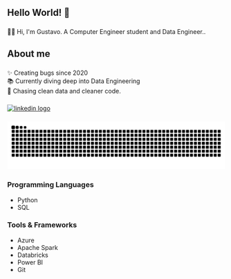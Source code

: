 <h2 align="left">Hello World! 👋</h2>

###

<p align="left">👨‍💻 Hi, I'm Gustavo. A Computer Engineer student and Data Engineer..</p>

###

<h2 align="left">About me</h2>

###

<p align="left">✨ Creating bugs since 2020<br>📚 Currently diving deep into Data Engineering <br>🎯 Chasing clean data and cleaner code.</p>

###

<div align="left">
  <a href="https://www.linkedin.com/in/gustavo-voltolino/" target="_blank">
    <img src="https://img.shields.io/static/v1?message=LinkedIn&logo=linkedin&label=&color=0077B5&logoColor=white&labelColor=&style=for-the-badge" height="35" alt="linkedin logo"  />
  </a>
</div>

###

<img src="https://raw.githubusercontent.com/guvoltolino/guvoltolino/output/snake.svg" alt="Snake animation" />

###

<h3 align="left">Programming Languages</h3>

<ul align="left">
  <li>Python</li>
  <li>SQL</li>
</ul>

###

<h3 align="left">Tools & Frameworks</h3>

<ul align="left">
  <li>Azure</li>
  <li>Apache Spark</li>
  <li>Databricks</li>
  <li>Power BI</li>
  <li>Git</li>
</ul>
